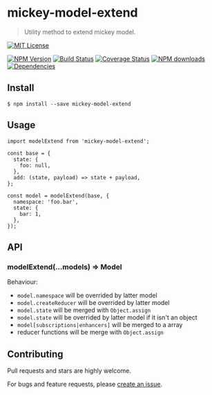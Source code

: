 # mickey-model-extend

> Utility method to extend mickey model.

[![MIT License](https://img.shields.io/badge/license-MIT_License-green.svg?style=flat-square)](https://github.com/mickeyjsx/mickey-model-extend/blob/master/LICENSE)

[![NPM Version](https://img.shields.io/npm/v/mickey-model-extend.svg?style=flat-square)](https://www.npmjs.com/package/mickey-model-extend)
[![Build Status](https://img.shields.io/travis/mickeyjsx/mickey-model-extend.svg?style=flat)](https://travis-ci.org/mickeyjsx/mickey-model-extend)
[![Coverage Status](https://img.shields.io/coveralls/mickeyjsx/mickey-model-extend.svg?style=flat)](https://coveralls.io/r/mickeyjsx/mickey-model-extend)
[![NPM downloads](http://img.shields.io/npm/dm/mickey-model-extend.svg?style=flat)](https://npmjs.org/package/mickey-model-extend)
[![Dependencies](https://david-dm.org/mickeyjsx/mickey-model-extend/status.svg)](https://david-dm.org/mickeyjsx/mickey-model-extend)

## Install

```
$ npm install --save mickey-model-extend
```

## Usage

```es6
import modelExtend from 'mickey-model-extend';

const base = {
  state: {
    foo: null,
  },
  add: (state, payload) => state + payload,
};

const model = modelExtend(base, {
  namespace: 'foo.bar',
  state: {
    bar: 1,
  },
});

```

## API

### modelExtend(...models) => Model

Behaviour:

- `model.namespace` will be overrided by latter model
- `model.createReducer` will be overrided by latter model
- `model.state` will be merged with `Object.assign`
- `model.state` will be overrided by latter model if it isn't an object
- `model[subscriptions|enhancers]` will be merged to a array
- reducer functions will be merge with `Object.assign`


## Contributing

Pull requests and stars are highly welcome.

For bugs and feature requests, please [create an issue](https://github.com/mickeyjsx/mickey-model-extend/issues/new).
